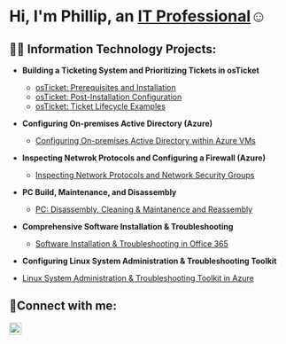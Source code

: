 <h1>Hi, I'm Phillip, an <a href=https://www.linkedin.com/in/phillip-burwell-13460231b/>IT Professional</a>☺</h1>

<h2>👨‍💻 Information Technology Projects:</h2>

- <b>Building a Ticketing System and Prioritizing Tickets in osTicket </b>
  - [osTicket: Prerequisites and Installation](https://github.com/PhilliprBurwell/osticket-prereqs)
  - [osTicket: Post-Installation Configuration](https://github.com/PhilliprBurwell/post-install-config)
  - [osTicket: Ticket Lifecycle Examples](https://github.com/PhilliprBurwell/ticket-lifecycle)
- <b> Configuring On-premises Active Directory (Azure)</b>
  - [Configuring On-premises Active Directory within Azure VMs](https://github.com/PhilliprBurwell/configure-ad)
    
- <b>Inspecting Netwrok Protocols and Configuring a Firewall (Azure) </b>
  - [Inspecting Network Protocols and Network Security Groups](https://github.com/PhilliprBurwell/azure-network-protocols)


 - <b>PC Build, Maintenance, and Disassembly</b>
 
   - [PC: Disassembly, Cleaning & Maintanence and Reassembly](https://github.com/PhilliprBurwell/PC-Build-and-Maintenance)

 - <b>Comprehensive Software Installation & Troubleshooting  </b>
   - [Software Installation & Troubleshooting in Office 365](https://github.com/PhilliprBurwell/Software-Installation-Troubleshooting-in-Office-365)

 
 - <b>  Configuring Linux System Administration & Troubleshooting Toolkit </b>

  - [Linux System Administration & Troubleshooting Toolkit in Azure](https://github.com/PhilliprBurwell/-Configuring-Linux-System-Administration-Troubleshooting-Toolkit-)

  
<h2>🤳Connect with me:</h2>

[<img align="left" alt="Josh | LinkedIn" width="22px" src="https://cdn.jsdelivr.net/npm/simple-icons@v3/icons/linkedin.svg" />][linkedin]


[linkedin]: https://www.linkedin.com/in/phillip-burwell-13460231b/

